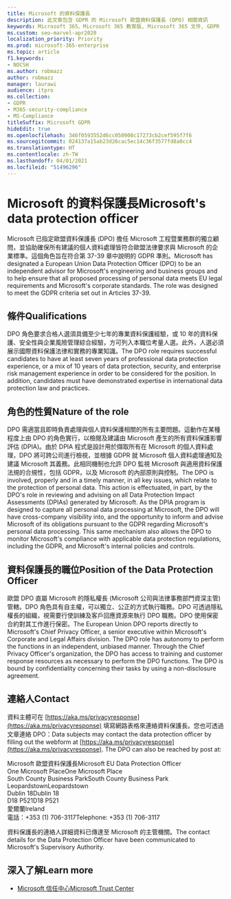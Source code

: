 ```yaml
---
title: Microsoft 的資料保護長
description: 此文章包含 GDPR 的 Microsoft 歐盟資料保護長 (DPO) 相關資訊
keywords: Microsoft 365、Microsoft 365 教育版, Microsoft 365 文件, GDPR
ms.custom: seo-marvel-apr2020
localization_priority: Priority
ms.prod: microsoft-365-enterprise
ms.topic: article
f1.keywords:
- NOCSH
ms.author: robmazz
author: robmazz
manager: laurawi
audience: itpro
ms.collection:
- GDPR
- M365-security-compliance
- MS-Compliance
titleSuffix: Microsoft GDPR
hideEdit: true
ms.openlocfilehash: 346f0593552d6cc050908c17273cb2cef595f7f6
ms.sourcegitcommit: 024137a15ab23d26cac5ec14c36f3577fd8a0cc4
ms.translationtype: HT
ms.contentlocale: zh-TW
ms.lasthandoff: 04/01/2021
ms.locfileid: "51496296"
---
```

# <a name="microsofts-data-protection-officer"></a><span data-ttu-id="804d9-104">Microsoft 的資料保護長</span><span class="sxs-lookup"><span data-stu-id="804d9-104">Microsoft's data protection officer</span></span>

<span data-ttu-id="804d9-p101">Microsoft 已指定歐盟資料保護長 (DPO) 擔任 Microsoft 工程暨業務群的獨立顧問，並協助確保所有建議的個人資料處理皆符合歐盟法律要求與 Microsoft 的企業標準。這個角色旨在符合第 37-39 章中說明的 GDPR 準則。</span><span class="sxs-lookup"><span data-stu-id="804d9-p101">Microsoft has designated a European Union Data Protection Officer (DPO) to be an independent advisor for Microsoft's engineering and business groups and to help ensure that all proposed processing of personal data meets EU legal requirements and Microsoft's corporate standards. The role was designed to meet the GDPR criteria set out in Articles 37-39.</span></span>

## <a name="qualifications"></a><span data-ttu-id="804d9-107">條件</span><span class="sxs-lookup"><span data-stu-id="804d9-107">Qualifications</span></span>

<span data-ttu-id="804d9-p102">DPO 角色要求合格人選須具備至少七年的專業資料保護經驗，或 10 年的資料保護、安全性與企業風險管理綜合經驗，方可列入本職位考量人選。此外，人選必須展示國際資料保護法律和實務的專業知識。</span><span class="sxs-lookup"><span data-stu-id="804d9-p102">The DPO role requires successful candidates to have at least seven years of professional data protection experience, or a mix of 10 years of data protection, security, and enterprise risk management experience in order to be considered for the position. In addition, candidates must have demonstrated expertise in international data protection law and practices.</span></span> 

## <a name="nature-of-the-role"></a><span data-ttu-id="804d9-110">角色的性質</span><span class="sxs-lookup"><span data-stu-id="804d9-110">Nature of the role</span></span>

<span data-ttu-id="804d9-p103">DPO 需適當且即時負責處理與個人資料保護相關的所有主要問題。這動作在某種程度上由 DPO 的角色實行，以檢閱及建議由 Microsoft 產生的所有資料保護影響評估 (DPIA)。由於 DPIA 程式是設計用於擷取所有在 Microsoft 的個人資料處理，DPO 將可跨公司進行檢視，並根據 GDPR 就 Microsoft 個人資料處理通知及建議 Microsoft 其義務。此相同機制也允許 DPO 監視 Microsoft 與適用資料保護法規的合規性，包括 GDPR，以及 Microsoft 的內部原則與控制。</span><span class="sxs-lookup"><span data-stu-id="804d9-p103">The DPO is involved, properly and in a timely manner, in all key issues, which relate to the protection of personal data. This action is effectuated, in part, by the DPO's role in reviewing and advising on all Data Protection Impact Assessments (DPIAs) generated by Microsoft. As the DPIA program is designed to capture all personal data processing at Microsoft, the DPO will have cross-company visibility into, and the opportunity to inform and advise Microsoft of its obligations pursuant to the GDPR regarding Microsoft's personal data processing. This same mechanism also allows the DPO to monitor Microsoft's compliance with applicable data protection regulations, including the GDPR, and Microsoft's internal policies and controls.</span></span> 

## <a name="position-of-the-data-protection-officer"></a><span data-ttu-id="804d9-115">資料保護長的職位</span><span class="sxs-lookup"><span data-stu-id="804d9-115">Position of the Data Protection Officer</span></span>

<span data-ttu-id="804d9-p104">歐盟 DPO 直屬 Microsoft 的隱私權長 (Microsoft 公司與法律事務部門資深主管) 管轄。DPO 角色具有自主權，可以獨立、公正的方式執行職務。DPO 可透過隱私權長的組織，視需要行使訓練及客戶回應資源來執行 DPO 職務。DPO 使用保密合約對其工作進行保密。</span><span class="sxs-lookup"><span data-stu-id="804d9-p104">The European Union DPO reports directly to Microsoft's Chief Privacy Officer, a senior executive within Microsoft's Corporate and Legal Affairs division.  The DPO role has autonomy to perform the functions in an independent, unbiased manner. Through the Chief Privacy Officer's organization, the DPO has access to training and customer response resources as necessary to perform the DPO functions. The DPO is bound by confidentiality concerning their tasks by using a non-disclosure agreement.</span></span>  

## <a name="contact"></a><span data-ttu-id="804d9-120">連絡人</span><span class="sxs-lookup"><span data-stu-id="804d9-120">Contact</span></span>

<span data-ttu-id="804d9-p105">資料主體可在 [https://aka.ms/privacyresponse](https://aka.ms/privacyresponse) 填寫網路表格來連絡資料保護長。您也可透過文章連絡 DPO：</span><span class="sxs-lookup"><span data-stu-id="804d9-p105">Data subjects may contact the data protection officer by filling out the webform at [https://aka.ms/privacyresponse](https://aka.ms/privacyresponse). The DPO can also be reached by post at:</span></span>

<span data-ttu-id="804d9-123">Microsoft 歐盟資料保護長</span><span class="sxs-lookup"><span data-stu-id="804d9-123">Microsoft EU Data Protection Officer</span></span><br>
<span data-ttu-id="804d9-124">One Microsoft Place</span><span class="sxs-lookup"><span data-stu-id="804d9-124">One Microsoft Place</span></span><br>
<span data-ttu-id="804d9-125">South County Business Park</span><span class="sxs-lookup"><span data-stu-id="804d9-125">South County Business Park</span></span><br>
<span data-ttu-id="804d9-126">Leopardstown</span><span class="sxs-lookup"><span data-stu-id="804d9-126">Leopardstown</span></span><br>
<span data-ttu-id="804d9-127">Dublin 18</span><span class="sxs-lookup"><span data-stu-id="804d9-127">Dublin 18</span></span><br>
<span data-ttu-id="804d9-128">D18 P521</span><span class="sxs-lookup"><span data-stu-id="804d9-128">D18 P521</span></span><br>
<span data-ttu-id="804d9-129">愛爾蘭</span><span class="sxs-lookup"><span data-stu-id="804d9-129">Ireland</span></span><br>
<span data-ttu-id="804d9-130">電話：+353 (1) 706-3117</span><span class="sxs-lookup"><span data-stu-id="804d9-130">Telephone: +353 (1) 706-3117</span></span><br>

<span data-ttu-id="804d9-131">資料保護長的連絡人詳細資料已傳達至 Microsoft 的主管機關。</span><span class="sxs-lookup"><span data-stu-id="804d9-131">The contact details for the Data Protection Officer have been communicated to Microsoft's Supervisory Authority.</span></span>

## <a name="learn-more"></a><span data-ttu-id="804d9-132">深入了解</span><span class="sxs-lookup"><span data-stu-id="804d9-132">Learn more</span></span>

- [<span data-ttu-id="804d9-133">Microsoft 信任中心</span><span class="sxs-lookup"><span data-stu-id="804d9-133">Microsoft Trust Center</span></span>](https://www.microsoft.com/trust-center/privacy/gdpr-overview)
